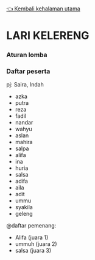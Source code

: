 [👈 Kembali kehalaman utama](/readme.md)

# LARI KELERENG

### Aturan lomba

### Daftar peserta
pj: Saira, Indah
- azka
- putra
- reza
- fadil
- nandar
- wahyu
- aslan 
- mahira
- salpa
- alifa
- ina
- huria
- salsa
- adifa
- aila
- adit
- ummu
- syakila
- geleng

@daftar pemenang:
- Alifa (juara 1) 
- ummuh (juara 2) 
- salsa (juara 3) 
